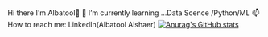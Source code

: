  Hi there I'm Albatool👋
🌱 I’m currently learning ...Data Scence /Python/ML
📫 How to reach me: LinkedIn(Albatool Alshaer)
[![Anurag's GitHub stats](https://github-readme-stats.vercel.app/api?Albatool2)](https://github.com/anuraghazra/github-readme-stats)

